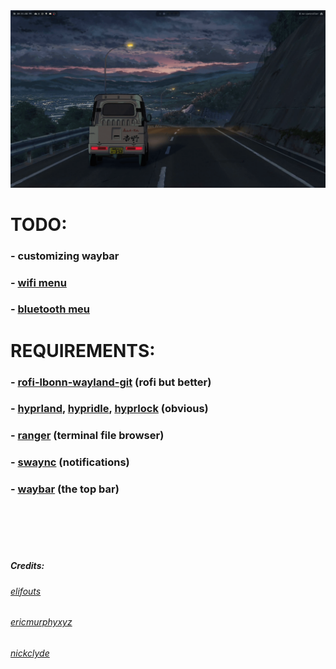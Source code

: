 <img src="./preview.png">

# TODO:
### - customizing waybar
### - [wifi menu](https://github.com/ericmurphyxyz/rofi-wifi-menu)
### - [bluetooth meu](https://github.com/nickclyde/rofi-bluetooth)

# REQUIREMENTS:
### - [rofi-lbonn-wayland-git](https://aur.archlinux.org/packages/rofi-lbonn-wayland-git) (rofi but better)
### - [hyprland](https://archlinux.org/packages/extra/x86_64/hyprland/), [hypridle](https://archlinux.org/packages/extra/x86_64/hypridle/), [hyprlock](https://archlinux.org/packages/extra/x86_64/hyprlock/) (obvious)
### - [ranger](https://archlinux.org/packages/extra/any/ranger/) (terminal file browser)
### - [swaync](https://archlinux.org/packages/extra/x86_64/swaync/) (notifications)
### - [waybar](https://archlinux.org/packages/extra/x86_64/waybar/) (the top bar)




<br>
<br>
<br>
<br>

##### Credits:
###### [elifouts](https://github.com/elifouts/Dotfiles)
###### [ericmurphyxyz](https://github.com/ericmurphyxyz/rofi-wifi-menu)
###### [nickclyde](https://github.com/nickclyde/rofi-bluetooth)